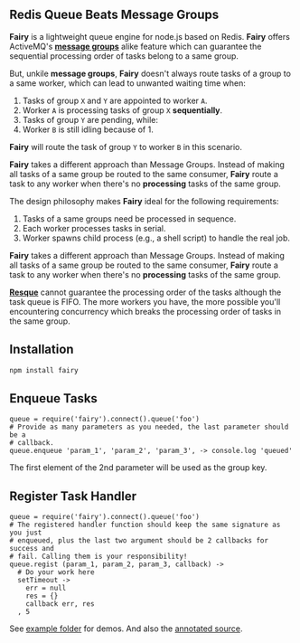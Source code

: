 ## Redis Queue Beats Message Groups

**Fairy** is a lightweight queue engine for node.js based on Redis. **Fairy**
offers ActiveMQ's **[message groups]** alike feature which can guarantee
the sequential processing order of tasks belong to a same group.

[Message Groups]: http://activemq.apache.org/message-groups.html

But, unkile **message groups**, **Fairy** doesn't always route tasks of a
group to a same worker, which can lead to unwanted waiting time when:

  1. Tasks of group `X` and `Y` are appointed to worker `A`.
  2. Worker `A` is processing tasks of group `X` **sequentially**.
  3. Tasks of group `Y` are pending, while:
  4. Worker `B` is still idling because of 1.

**Fairy** will route the task of group `Y` to worker `B` in this scenario.

**Fairy** takes a different approach than Message Groups. Instead of making
all tasks of a same group be routed to the same consumer, **Fairy** route a
task to any worker when there's no **processing** tasks of the same group.

The design philosophy makes **Fairy** ideal for the following requirements:

  1. Tasks of a same groups need be processed in sequence.
  2. Each worker processes tasks in serial.
  3. Worker spawns child process (e.g., a shell script) to handle the real job.

**Fairy** takes a different approach than Message Groups. Instead of making all
tasks of a same group be routed to the same consumer, **Fairy** route a task to
any worker when there's no **processing** tasks of the same group.

**[Resque]** cannot guarantee the processing order of the tasks although the task
queue is FIFO. The more workers you have, the more possible you'll encountering
concurrency which breaks the processing order of tasks in the same group.

[Resque]: https://github.com/defunkt/resque

## Installation

```bash
npm install fairy
```

## Enqueue Tasks

```coffee-script
queue = require('fairy').connect().queue('foo')
# Provide as many parameters as you needed, the last parameter should be a
# callback.
queue.enqueue 'param_1', 'param_2', 'param_3', -> console.log 'queued'
```

The first element of the 2nd parameter will be used as the group key.

## Register Task Handler

```coffee-script
queue = require('fairy').connect().queue('foo')
# The registered handler function should keep the same signature as you just
# enqueued, plus the last two argument should be 2 callbacks for success and
# fail. Calling them is your responsibility!
queue.regist (param_1, param_2, param_3, callback) ->
  # Do your work here
  setTimeout ->
    err = null
    res = {}
    callback err, res
  , 5
```

See [example folder] for demos. And also the [annotated source].

[example folder]: https://github.com/baoshan/fairy/tree/master/example
[annotated source]: http://baoshan.github.com/fairy/src/fairy.html
